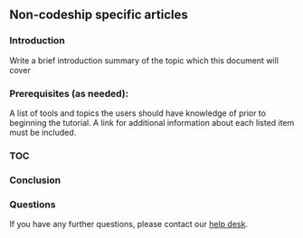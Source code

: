 ## Non-codeship specific articles

### Introduction
Write a brief introduction summary of the topic which this document will cover

### Prerequisites (as needed):
A list of tools and topics the users should have knowledge of prior to beginning the tutorial. A link for additional information about each listed item must be included.

### TOC

### Conclusion

### Questions
If you have any further questions, please contact our [help desk](https://helpdesk.codeship.com).
